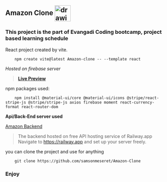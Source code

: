 ## Amazon Clone <img src="./public/10001.ico" alt="drawing" style="vertical-align: middle" width="50"/>

### This project is the part of Evangadi Coding bootcamp, project based learning schedule

React project created by vite.

```
    npm create vite@latest Amazon-clone -- --template react
```

_Hosted on firebase server_

> [**Live Preview**](https://6435c64c9702f34895aaf3e3--gilded-queijadas-a30155.netlify.app/)

npm packages used:

```
    npm install @material-ui/core @material-ui/icons @stripe/react-stripe-js @stripe/stripe-js axios firebase moment react-currency-format react-router-dom
```

**Api/Back-End server used**

[Amazon Backend](https://amazon-backend.up.railway.app/)

> The backend hosted on free API hosting service of Railway.app
> Navigate to https://railway.app and set up your server freely.

you can clone the project and use for anything

```
    git clone https://github.com/samsonmeseret/Amazon-Clone
```

### Enjoy
